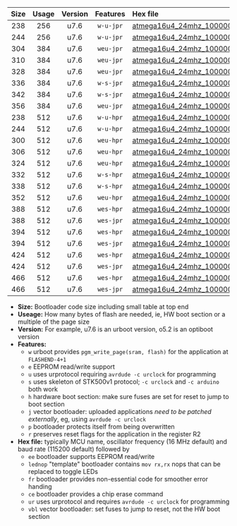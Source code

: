 |Size|Usage|Version|Features|Hex file|
|:-:|:-:|:-:|:-:|:--|
|238|256|u7.6|`w-u-jpr`|[atmega16u4_24mhz_1000000bps_ur_vbl.hex](https://raw.githubusercontent.com/stefanrueger/urboot/main/atmega16u4_24mhz_1000000bps_ur_vbl.hex)|
|244|256|u7.6|`w-u-jpr`|[atmega16u4_24mhz_1000000bps_lednop_ur_vbl.hex](https://raw.githubusercontent.com/stefanrueger/urboot/main/atmega16u4_24mhz_1000000bps_lednop_ur_vbl.hex)|
|304|384|u7.6|`weu-jpr`|[atmega16u4_24mhz_1000000bps_ee_ur_vbl.hex](https://raw.githubusercontent.com/stefanrueger/urboot/main/atmega16u4_24mhz_1000000bps_ee_ur_vbl.hex)|
|310|384|u7.6|`weu-jpr`|[atmega16u4_24mhz_1000000bps_ee_lednop_ur_vbl.hex](https://raw.githubusercontent.com/stefanrueger/urboot/main/atmega16u4_24mhz_1000000bps_ee_lednop_ur_vbl.hex)|
|328|384|u7.6|`weu-jpr`|[atmega16u4_24mhz_1000000bps_ee_lednop_fr_ur_vbl.hex](https://raw.githubusercontent.com/stefanrueger/urboot/main/atmega16u4_24mhz_1000000bps_ee_lednop_fr_ur_vbl.hex)|
|336|384|u7.6|`w-s-jpr`|[atmega16u4_24mhz_1000000bps_vbl.hex](https://raw.githubusercontent.com/stefanrueger/urboot/main/atmega16u4_24mhz_1000000bps_vbl.hex)|
|342|384|u7.6|`w-s-jpr`|[atmega16u4_24mhz_1000000bps_lednop_vbl.hex](https://raw.githubusercontent.com/stefanrueger/urboot/main/atmega16u4_24mhz_1000000bps_lednop_vbl.hex)|
|356|384|u7.6|`weu-jpr`|[atmega16u4_24mhz_1000000bps_ee_lednop_fr_ce_ur_vbl.hex](https://raw.githubusercontent.com/stefanrueger/urboot/main/atmega16u4_24mhz_1000000bps_ee_lednop_fr_ce_ur_vbl.hex)|
|238|512|u7.6|`w-u-hpr`|[atmega16u4_24mhz_1000000bps_ur.hex](https://raw.githubusercontent.com/stefanrueger/urboot/main/atmega16u4_24mhz_1000000bps_ur.hex)|
|244|512|u7.6|`w-u-hpr`|[atmega16u4_24mhz_1000000bps_lednop_ur.hex](https://raw.githubusercontent.com/stefanrueger/urboot/main/atmega16u4_24mhz_1000000bps_lednop_ur.hex)|
|300|512|u7.6|`weu-hpr`|[atmega16u4_24mhz_1000000bps_ee_ur.hex](https://raw.githubusercontent.com/stefanrueger/urboot/main/atmega16u4_24mhz_1000000bps_ee_ur.hex)|
|306|512|u7.6|`weu-hpr`|[atmega16u4_24mhz_1000000bps_ee_lednop_ur.hex](https://raw.githubusercontent.com/stefanrueger/urboot/main/atmega16u4_24mhz_1000000bps_ee_lednop_ur.hex)|
|324|512|u7.6|`weu-hpr`|[atmega16u4_24mhz_1000000bps_ee_lednop_fr_ur.hex](https://raw.githubusercontent.com/stefanrueger/urboot/main/atmega16u4_24mhz_1000000bps_ee_lednop_fr_ur.hex)|
|332|512|u7.6|`w-s-hpr`|[atmega16u4_24mhz_1000000bps.hex](https://raw.githubusercontent.com/stefanrueger/urboot/main/atmega16u4_24mhz_1000000bps.hex)|
|338|512|u7.6|`w-s-hpr`|[atmega16u4_24mhz_1000000bps_lednop.hex](https://raw.githubusercontent.com/stefanrueger/urboot/main/atmega16u4_24mhz_1000000bps_lednop.hex)|
|352|512|u7.6|`weu-hpr`|[atmega16u4_24mhz_1000000bps_ee_lednop_fr_ce_ur.hex](https://raw.githubusercontent.com/stefanrueger/urboot/main/atmega16u4_24mhz_1000000bps_ee_lednop_fr_ce_ur.hex)|
|388|512|u7.6|`wes-hpr`|[atmega16u4_24mhz_1000000bps_ee.hex](https://raw.githubusercontent.com/stefanrueger/urboot/main/atmega16u4_24mhz_1000000bps_ee.hex)|
|388|512|u7.6|`wes-jpr`|[atmega16u4_24mhz_1000000bps_ee_vbl.hex](https://raw.githubusercontent.com/stefanrueger/urboot/main/atmega16u4_24mhz_1000000bps_ee_vbl.hex)|
|394|512|u7.6|`wes-hpr`|[atmega16u4_24mhz_1000000bps_ee_lednop.hex](https://raw.githubusercontent.com/stefanrueger/urboot/main/atmega16u4_24mhz_1000000bps_ee_lednop.hex)|
|394|512|u7.6|`wes-jpr`|[atmega16u4_24mhz_1000000bps_ee_lednop_vbl.hex](https://raw.githubusercontent.com/stefanrueger/urboot/main/atmega16u4_24mhz_1000000bps_ee_lednop_vbl.hex)|
|424|512|u7.6|`wes-hpr`|[atmega16u4_24mhz_1000000bps_ee_lednop_fr.hex](https://raw.githubusercontent.com/stefanrueger/urboot/main/atmega16u4_24mhz_1000000bps_ee_lednop_fr.hex)|
|424|512|u7.6|`wes-jpr`|[atmega16u4_24mhz_1000000bps_ee_lednop_fr_vbl.hex](https://raw.githubusercontent.com/stefanrueger/urboot/main/atmega16u4_24mhz_1000000bps_ee_lednop_fr_vbl.hex)|
|466|512|u7.6|`wes-hpr`|[atmega16u4_24mhz_1000000bps_ee_lednop_fr_ce.hex](https://raw.githubusercontent.com/stefanrueger/urboot/main/atmega16u4_24mhz_1000000bps_ee_lednop_fr_ce.hex)|
|466|512|u7.6|`wes-jpr`|[atmega16u4_24mhz_1000000bps_ee_lednop_fr_ce_vbl.hex](https://raw.githubusercontent.com/stefanrueger/urboot/main/atmega16u4_24mhz_1000000bps_ee_lednop_fr_ce_vbl.hex)|

- **Size:** Bootloader code size including small table at top end
- **Useage:** How many bytes of flash are needed, ie, HW boot section or a multiple of the page size
- **Version:** For example, u7.6 is an urboot version, o5.2 is an optiboot version
- **Features:**
  + `w` urboot provides `pgm_write_page(sram, flash)` for the application at `FLASHEND-4+1`
  + `e` EEPROM read/write support
  + `u` uses urprotocol requiring `avrdude -c urclock` for programming
  + `s` uses skeleton of STK500v1 protocol; `-c urclock` and `-c arduino` both work
  + `h` hardware boot section: make sure fuses are set for reset to jump to boot section
  + `j` vector bootloader: uploaded applications *need to be patched externally*, eg, using `avrdude -c urclock`
  + `p` bootloader protects itself from being overwritten
  + `r` preserves reset flags for the application in the register R2
- **Hex file:** typically MCU name, oscillator frequency (16 MHz default) and baud rate (115200 default) followed by
  + `ee` bootloader supports EEPROM read/write
  + `lednop` "template" bootloader contains `mov rx,rx` nops that can be replaced to toggle LEDs
  + `fr` bootloader provides non-essential code for smoother error handing
  + `ce` bootloader provides a chip erase command
  + `ur` uses urprotocol and requires `avrdude -c urclock` for programming
  + `vbl` vector bootloader: set fuses to jump to reset, not the HW boot section
